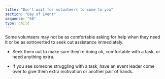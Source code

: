 ```yaml
---
title: "Don’t wait for volunteers to come to you"
section: "Day of Event"
sequence: "08"
type: child
---
```


Some volunteers may not be as comfortable asking for help when they need it or be as extroverted to seek out assistance immediately.

- Seek them out to make sure they’re doing ok, comfortable with a task, or need anything extra.

- If you see someone struggling with a task, have an event leader come over to give them extra motivation or another pair of hands.
